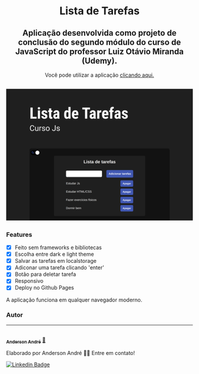<h1 align="center">
  Lista de Tarefas
</h1>

<h2 align="center">
   Aplicação desenvolvida como projeto de conclusão do segundo módulo do curso de JavaScript do professor Luiz Otávio Miranda (Udemy).
</h2>

<p align="center">
  Você pode utilizar a aplicação <a href="https://anderson-andre-p.github.io/Lista-de-Tarefas/" target="_blank">clicando aqui.</a>
</p>

<h2 align="center">
  <img alt="Demo da Lista de Tarefas" title="#ListaDeTarefas" src="https://github.com/Anderson-Andre-P/Lista-de-Tarefas/blob/main/img/Lista-de-tarefas-dark.png">
</h2>

### Features

- [x] Feito sem frameworks e bibliotecas
- [x] Escolha entre dark e light theme
- [x] Salvar as tarefas em localstorage
- [x] Adiconar uma tarefa clicando 'enter'
- [x] Botão para deletar tarefa
- [x] Responsivo
- [x] Deploy no Github Pages

<p>
  A aplicação funciona em qualquer navegador moderno.
</p>


### Autor
---

<a href="https://www.linkedin.com/in/anderson-andre-pereira/">
 <img style="border-radius: 50%;" src="https://media-exp1.licdn.com/dms/image/C4D03AQFNJAFWZ2h5nA/profile-displayphoto-shrink_800_800/0/1606771778737?e=1629936000&v=beta&t=mh0jVEGG_fvkE16VwussiwgJdlbK9IkSGPIXMSPKstI" width="100px;" alt=""/>
 <br />
 <sub><b>Anderson André</b></sub></a> <a href="https://www.linkedin.com/in/anderson-andre-pereira/" title="LinkedIn">🚀</a>


Elaborado por Anderson André 👋🏽 Entre em contato!

[![Linkedin Badge](https://img.shields.io/badge/LinkedIn-%40anderson--andre--pereira-blue)](https://www.linkedin.com/in/anderson-andre-pereira/) 

